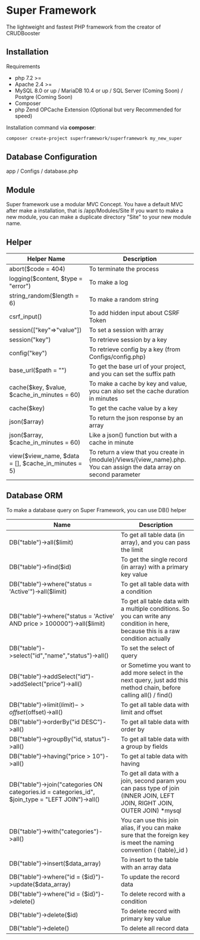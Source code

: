 # Super Framework
The lightweight and fastest PHP framework from the creator of CRUDBooster

## Installation

Requirements
- php 7.2 >= 
- Apache 2.4 >= 
- MySQL 8.0 or up / MariaDB 10.4 or up / SQL Server (Coming Soon) / Postgre (Coming Soon) 
- Composer
- php Zend OPCache Extension (Optional but very Recommended for speed)

Installation command via **composer**: 
```bash
composer create-project superframework/superframework my_new_super
```

## Database Configuration
app / Configs / database.php

## Module
Super framework use a modular MVC Concept. You have a default MVC after make a installation, that is /app/Modules/Site
If you want to make a new module, you can make a duplicate directory "Site" to your new module name. 

## Helper
| Helper Name | Description |
| ------------ | ----------- |
| abort($code = 404) | To terminate the process |
| logging($content, $type = "error") | To make a log |
| string_random($length = 6) | To make a random string |
| csrf_input() | To add hidden input about CSRF Token |
| session(["key"=>"value"]) | To set a session with array |
| session("key") | To retrieve session by a key |
| config("key") | To retrieve config by a key (from Configs/config.php)| 
| base_url($path = "") | To get the base url of your project, and you can set the suffix path |
| cache($key, $value, $cache_in_minutes = 60) | To make a cache by key and value, you can also set the cache duration in minutes | 
| cache($key) | To get the cache value by a key |
| json($array) | To return the json response by an array |
| json($array, $cache_in_minutes = 60) | Like a json() function but with a cache in minute |
| view($view_name, $data = [], $cache_in_minutes = 5) | To return a view that  you create in {module}/Views/{view_name}.php. You can assign the data array on second parameter |

## Database ORM
To make a database query on Super Framework, you can use DB() helper
 
| Name | Description |
| ----- | ----- |
| DB("table")->all($limit) | To get all table data (in array), and you can pass the limit |
| DB("table")->find($id) | To get the single record (in array) with a primary key value |
| DB("table")->where("status = 'Active'")->all($limit) | To get all table data with a condition |
| DB("table")->where("status = 'Active' AND price > 100000")->all($limit) | To get all table data with a multiple conditions. So you can write any condition in here, because this is a raw condition actually |
| DB("table")->select("id","name","status")->all() | To set the select of query | 
| DB("table")->addSelect("id")->addSelect("price")->all() | or Sometime you want to add more select in the next query, just add this method chain, before calling all() / find() | 
| DB("table")->limit($limit)->offset($offset)->all() | To get all table data with limit and offset |
| DB("table")->orderBy("id DESC")->all() | To get all table data with order by |
| DB("table")->groupBy("id, status")->all() | To get all table data with a group by fields |
| DB("table")->having("price > 10")->all() | To get al table data with having |
| DB("table")->join("categories ON categories.id = categories_id", $join_type = "LEFT JOIN")->all() | To get all data with a join, second param you can pass type of join (INNER JOIN, LEFT JOIN, RIGHT JOIN, OUTER JOIN) *mysql |
| DB("table")->with("categories")->all() | You can use this join alias, if you can make sure that the foreign key is meet the naming convention ( {table}_id ) | 
| DB("table")->insert($data_array) | To insert to the table with an array data | 
| DB("table")->where("id = {$id}")->update($data_array) | To update the record data |
| DB("table")->where("id = {$id}")->delete() | To delete record with a condition | 
| DB("table")->delete($id) | To delete record with primary key value | 
| DB("table")->delete() | To delete all record data |
  
